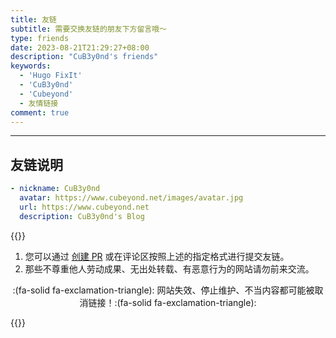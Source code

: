 ```yaml
---
title: 友链
subtitle: 需要交换友链的朋友下方留言哦～
type: friends
date: 2023-08-21T21:29:27+08:00
description: "CuB3y0nd's friends"
keywords:
  - 'Hugo FixIt'
  - 'CuB3y0nd'
  - 'Cubeyond'
  - 友情链接
comment: true
---
```


---

## 友链说明

```yaml
- nickname: CuB3y0nd
  avatar: https://www.cubeyond.net/images/avatar.jpg
  url: https://www.cubeyond.net
  description: CuB3y0nd's Blog
```

{{<admonition type="info">}}

1. 您可以通过 [创建 PR](https://github.com/CuB3y0nd/CuB3y0nd.github.io/pulls) 或在评论区按照上述的指定格式进行提交友链。
2. 那些不尊重他人劳动成果、无出处转载、有恶意行为的网站请勿前来交流。
<center>:(fa-solid fa-exclamation-triangle): 网站失效、停止维护、不当内容都可能被取消链接！:(fa-solid fa-exclamation-triangle):</center>

{{</admonition>}}

